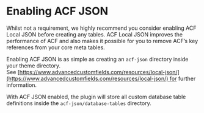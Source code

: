 # Enabling ACF JSON

Whilst not a requirement, we highly recommend you consider enabling ACF Local JSON before creating any tables. ACF Local JSON improves the performance of ACF and also makes it possible for you to remove ACF’s key references from your core meta tables.

Enabling ACF JSON is as simple as creating an `acf-json` directory inside your theme directory. See [https://www.advancedcustomfields.com/resources/local-json/](https://www.advancedcustomfields.com/resources/local-json/) for further information.

With ACF JSON enabled, the plugin will store all custom database table definitions inside the `acf-json/database-tables` directory.